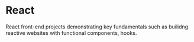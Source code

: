 # React
React front-end projects demonstrating key fundamentals such as builidng reactive websites with functional components, hooks.
